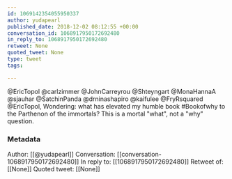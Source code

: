 ```yaml
---
id: 1069142354055950337
author: yudapearl
published_date: 2018-12-02 08:12:55 +00:00
conversation_id: 1068917950172692480
in_reply_to: 1068917950172692480
retweet: None
quoted_tweet: None
type: tweet
tags:

---
```


@EricTopol @carlzimmer @JohnCarreyrou @Shteyngart @MonaHannaA @sjauhar @SatchinPanda @drninashapiro @kaifulee @FryRsquared @EricTopol, Wondering: what has elevated my humble book #Bookofwhy to the Parthenon of the immortals? This is a mortal "what", not a "why" question.

### Metadata

Author: [[@yudapearl]]
Conversation: [[conversation-1068917950172692480]]
In reply to: [[1068917950172692480]]
Retweet of: [[None]]
Quoted tweet: [[None]]
